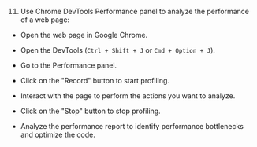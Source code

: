 11. Use Chrome DevTools Performance panel to analyze the performance of a web page:

- Open the web page in Google Chrome.

- Open the DevTools (`Ctrl + Shift + J` or `Cmd + Option + J`).

- Go to the Performance panel.

- Click on the "Record" button to start profiling.

- Interact with the page to perform the actions you want to analyze.

- Click on the "Stop" button to stop profiling.

- Analyze the performance report to identify performance bottlenecks and optimize the code.